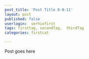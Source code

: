 ```yaml
---
post_title: 'Post Title 8-8-11'
layout: post
published: false
userlogin:  serhiofirst
tags: firsttag, secondTag,  thirdTag
categories: firstcat

---
```

Post goes here
